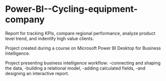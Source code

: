 # Power-BI--Cycling-equipment-company
Report for tracking KPIs, compare regional performance, analyze product level trend, and indentify high value clients.

Project created during a course on Microsoft Power BI Desktop for Business Intelligence.

Project presenting business intelligence workflow:
-connecting and shaping the data,
-building a relational model,
-adding calculated fields,
-and designing an interactive report.
